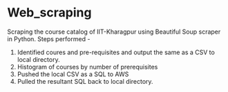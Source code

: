 # Web_scraping
Scraping the course catalog of IIT-Kharagpur using Beautiful Soup scraper in Python.
Steps performed - 
1. Identified coures and pre-requisites and output the same as a CSV to local directory.
2. Histogram of courses by number of prerequisites
3. Pushed the local CSV as a SQL to AWS 
4. Pulled the resultant SQL back to local directory.
